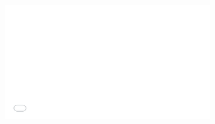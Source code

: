 <iframe allowfullscreen="" frameborder="0" height="315" src="//fast.wistia.com/embed/iframe/4lga9e0xom" width="560"></iframe>